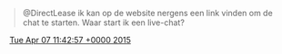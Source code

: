 > @DirectLease ik kan op de website nergens een link vinden om de chat te starten\. Waar start ik een live\-chat?

<img src="../../media/tweet.ico" width="12" /> [Tue Apr 07 11:42:57 +0000 2015](https://twitter.com/DromerDenker/status/585407411172810753)